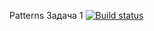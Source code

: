 Patterns Задача 1 [![Build status](https://ci.appveyor.com/api/projects/status/17od4iak6at521h1/branch/main?svg=true)](https://ci.appveyor.com/project/Oksana017/patterns/branch/main)

